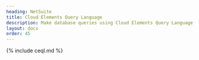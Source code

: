 ```yaml
---
heading: NetSuite
title: Cloud Elements Query Language
description: Make database queries using Cloud Elements Query Language.
layout: docs
order: 45
---
```


{% include ceql.md %}
